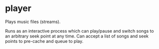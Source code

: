 player
======

Plays music files (streams).

Runs as an interactive process which can play/pause and switch songs to an arbitrary seek point at any time. Can accept a list of songs and seek points to pre-cache and queue to play.
